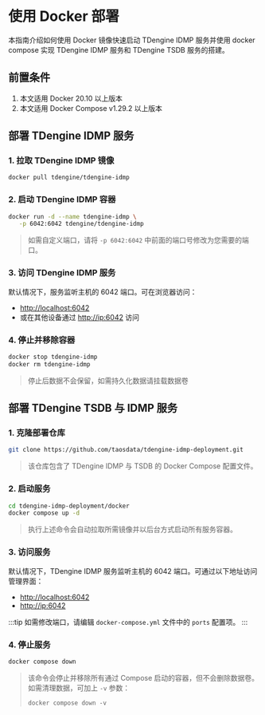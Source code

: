 # 使用 Docker 部署

本指南介绍如何使用 Docker 镜像快速启动 TDengine IDMP 服务并使用 docker compose 实现 TDengine IDMP 服务和 TDengine TSDB 服务的搭建。

## 前置条件

1. 本文适用 Docker 20.10 以上版本
1. 本文适用 Docker Compose v1.29.2 以上版本

## 部署 TDengine IDMP 服务

### 1. 拉取 TDengine  IDMP 镜像

```bash
docker pull tdengine/tdengine-idmp
```

### 2. 启动 TDengine IDMP 容器

```bash
docker run -d --name tdengine-idmp \
   -p 6042:6042 tdengine/tdengine-idmp
```

> 如需自定义端口，请将 `-p 6042:6042` 中前面的端口号修改为您需要的端口。

### 3. 访问 TDengine IDMP 服务

默认情况下，服务监听主机的 6042 端口。可在浏览器访问：

- [http://localhost:6042](http://localhost:6042)
- 或在其他设备通过 [http://ip:6042](http://ip:6042) 访问

### 4. 停止并移除容器

```bash
docker stop tdengine-idmp
docker rm tdengine-idmp
```

> 停止后数据不会保留，如需持久化数据请挂载数据卷

## 部署 TDengine TSDB 与 IDMP 服务

### 1. 克隆部署仓库

```bash
git clone https://github.com/taosdata/tdengine-idmp-deployment.git
```

> 该仓库包含了 TDengine IDMP 与 TSDB 的 Docker Compose 配置文件。

### 2. 启动服务

```bash
cd tdengine-idmp-deployment/docker
docker compose up -d
```

> 执行上述命令会自动拉取所需镜像并以后台方式启动所有服务容器。

### 3. 访问服务

默认情况下，TDengine IDMP 服务监听主机的 6042 端口。可通过以下地址访问管理界面：

- [http://localhost:6042](http://localhost:6042)
- [http://ip:6042](http://ip:6042)

:::tip
如需修改端口，请编辑 `docker-compose.yml` 文件中的 `ports` 配置项。
:::

### 4. 停止服务

```bash
docker compose down
```

> 该命令会停止并移除所有通过 Compose 启动的容器，但不会删除数据卷。如需清理数据，可加上 `-v` 参数：
>
> `docker compose down -v`
